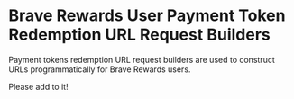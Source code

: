 # Brave Rewards User Payment Token Redemption URL Request Builders

Payment tokens redemption URL request builders are used to construct URLs programmatically for Brave Rewards users.

Please add to it!
